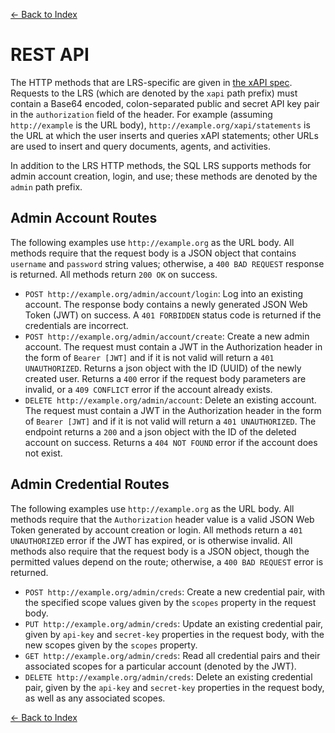 [<- Back to Index](index.md)

# REST API

The HTTP methods that are LRS-specific are given in [the xAPI spec](https://github.com/adlnet/xAPI-Spec/blob/master/xAPI-Communication.md#datatransfer). Requests to the LRS (which are denoted by the `xapi` path prefix) must contain a Base64 encoded, colon-separated public and secret API key pair in the `authorization` field of the header. For example (assuming `http://example` is the URL body), `http://example.org/xapi/statements` is the URL at which the user inserts and queries xAPI statements; other URLs are used to insert and query documents, agents, and activities.

In addition to the LRS HTTP methods, the SQL LRS supports methods for admin account creation, login, and use; these methods are denoted by the `admin` path prefix.

## Admin Account Routes

The following examples use `http://example.org` as the URL body. All methods require that the request body is a JSON object that contains `username` and `password` string values; otherwise, a `400 BAD REQUEST` response is returned. All methods return `200 OK` on success.

- `POST http://example.org/admin/account/login`: Log into an existing account. The response body contains a newly generated JSON Web Token (JWT) on success. A `401 FORBIDDEN` status code is returned if the credentials are incorrect.
- `POST http://example.org/admin/account/create`: Create a new admin account. The request must contain a JWT in the Authorization header in the form of `Bearer [JWT]` and if it is not valid will return a `401 UNAUTHORIZED`. Returns a json object with the ID (UUID) of the newly created user. Returns a `400` error if the request body parameters are invalid, or a `409 CONFLICT` error if the account already exists.
- `DELETE http://example.org/admin/account`: Delete an existing account. The request must contain a JWT in the Authorization header in the form of `Bearer [JWT]` and if it is not valid will return a `401 UNAUTHORIZED`. The endpoint returns a `200` and a json object with the ID of the deleted account on success. Returns a `404 NOT FOUND` error if the account does not exist.

## Admin Credential Routes

The following examples use `http://example.org` as the URL body. All methods require that the `Authorization` header value is a valid JSON Web Token generated by account creation or login. All methods return a `401 UNAUTHORIZED` error if the JWT has expired, or is otherwise invalid. All methods also require that the request body is a JSON object, though the permitted values depend on the route; otherwise, a `400 BAD REQUEST` error is returned.

- `POST http://example.org/admin/creds`: Create a new credential pair, with the specified scope values given by the `scopes` property in the request body.
- `PUT http://example.org/admin/creds`: Update an existing credential pair, given by `api-key` and `secret-key` properties in the request body, with the new scopes given by the `scopes` property.
- `GET http://example.org/admin/creds`: Read all credential pairs and their associated scopes for a particular account (denoted by the JWT).
- `DELETE http://example.org/admin/creds`: Delete an existing credential pair, given by the `api-key` and `secret-key` properties in the request body, as well as any associated scopes.

[<- Back to Index](index.md)
